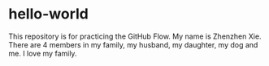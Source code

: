 # hello-world
This repository is for practicing the GitHub Flow.
My name is Zhenzhen Xie. There are 4 members in my family, my husband, my daughter, my dog and me. I love my family.

